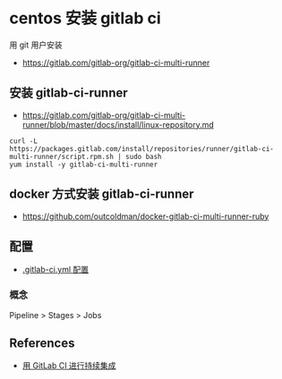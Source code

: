# centos 安装 gitlab ci

用 git 用户安装

* <https://gitlab.com/gitlab-org/gitlab-ci-multi-runner>

## 安装 gitlab-ci-runner

* <https://gitlab.com/gitlab-org/gitlab-ci-multi-runner/blob/master/docs/install/linux-repository.md>

```shell
curl -L https://packages.gitlab.com/install/repositories/runner/gitlab-ci-multi-runner/script.rpm.sh | sudo bash
yum install -y gitlab-ci-multi-runner
```

## docker 方式安装 gitlab-ci-runner

* <https://github.com/outcoldman/docker-gitlab-ci-multi-runner-ruby>

## 配置

* [.gitlab-ci.yml 配置](http://192.168.1.11/help/ci/yaml/README.md)

### 概念

Pipeline > Stages > Jobs

## References

* [用 GitLab CI 进行持续集成](https://scarletsky.github.io/2016/07/29/use-gitlab-ci-for-continuous-integration/)
